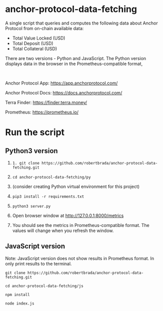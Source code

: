 # anchor-protocol-data-fetching
A single script that queries and computes the following data about Anchor Protocol from on-chain available data:
- Total Value Locked (USD)
- Total Deposit (USD)
- Total Collateral (USD)

There are two versions - Python and JavaScript. The Python version displays data in the browser in the Prometheus-compatible format, 

<br /> 

Anchor Protocol App: https://app.anchorprotocol.com/

Anchor Protocol Docs: https://docs.anchorprotocol.com/

Terra Finder: https://finder.terra.money/

Prometheus: https://prometheus.io/

# Run the script

## Python3 version

1. `1. git clone https://github.com/robertbrada/anchor-protocol-data-fetching.git`

2. `cd anchor-protocol-data-fetching/py`

3. (consider creating Python virtual environment for this project)

4. `pip3 install -r requirements.txt`

5. `python3 server.py`

6. Open browser window at http://127.0.0.1:8000/metrics

7. You should see the metrics in Prometheus-compatible format. The values will change when you refresh the window.

## JavaScript version

Note: JavaScript version does not show results in Prometheus format. In only print results to the terminal.

`git clone https://github.com/robertbrada/anchor-protocol-data-fetching.git`

`cd anchor-protocol-data-fetching/js`

`npm install`

`node index.js`